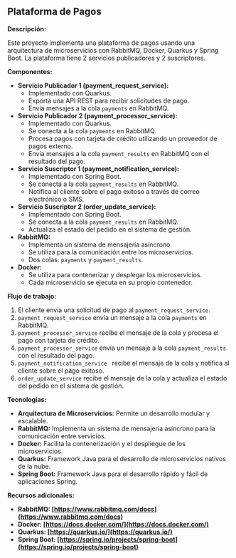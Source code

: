 ## Plataforma de Pagos

**Descripción:**

Este proyecto implementa una plataforma de pagos usando una arquitectura de microservicios con RabbitMQ, Docker, Quarkus y Spring Boot. La plataforma tiene 2 servicios publicadores y 2 suscriptores.

**Componentes:**

* **Servicio Publicador 1 (payment_request_service):**
    * Implementado con Quarkus.
    * Exporta una API REST para recibir solicitudes de pago.
    * Envía mensajes a la cola `payments` en RabbitMQ.
* **Servicio Publicador 2 (payment_processor_service):**
    * Implementado con Quarkus.
    * Se conecta a la cola `payments` en RabbitMQ.
    * Procesa pagos con tarjeta de crédito utilizando un proveedor de pagos externo.
    * Envía mensajes a la cola `payment_results` en RabbitMQ con el resultado del pago.
* **Servicio Suscriptor 1 (payment_notification_service):**
    * Implementado con  Spring Boot.
    * Se conecta a la cola `payment_results` en RabbitMQ.
    * Notifica al cliente sobre el pago exitoso a través de correo electrónico o SMS.
* **Servicio Suscriptor 2 (order_update_service):**
    * Implementado con Spring Boot.
    * Se conecta a la cola `payment_results` en RabbitMQ.
    * Actualiza el estado del pedido en el sistema de gestión.
* **RabbitMQ:**
    * Implementa un sistema de mensajería asíncrono.
    * Se utiliza para la comunicación entre los microservicios.
    * Dos colas: `payments` y `payment_results`.
* **Docker:**
    * Se utiliza para contenerizar y desplegar los microservicios.
    * Cada microservicio se ejecuta en su propio contenedor.

**Flujo de trabajo:**

1. El cliente envía una solicitud de pago al `payment_request_service`.
2. `payment_request_service` envía un mensaje a la cola `payments` en RabbitMQ.
3. `payment_processor_service` recibe el mensaje de la cola y procesa el pago con tarjeta de crédito.
4. `payment_processor_service` envía un mensaje a la cola `payment_results` con el resultado del pago.
5. `payment_notification_service ` recibe el mensaje de la cola y notifica al cliente sobre el pago exitoso.
6. `order_update_service` recibe el mensaje de la cola y actualiza el estado del pedido en el sistema de gestión.

**Tecnologías:**

* **Arquitectura de Microservicios:** Permite un desarrollo modular y escalable.
* **RabbitMQ:** Implementa un sistema de mensajería asíncrono para la comunicación entre servicios.
* **Docker:** Facilita la contenerización y el despliegue de los microservicios.
* **Quarkus:** Framework Java para el desarrollo de microservicios nativos de la nube.
* **Spring Boot:** Framework Java para el desarrollo rápido y fácil de aplicaciones Spring.

**Recursos adicionales:**

* **RabbitMQ: [https://www.rabbitmq.com/docs](https://www.rabbitmq.com/docs)**
* **Docker: [https://docs.docker.com/](https://docs.docker.com/)**
* **Quarkus: [https://quarkus.io/](https://quarkus.io/)**
* **Spring Boot: [https://spring.io/projects/spring-boot](https://spring.io/projects/spring-boot)**
  
